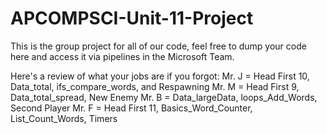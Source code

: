 # APCOMPSCI-Unit-11-Project
This is the group project for all of our code, feel free to dump your code here and access
it via pipelines in the Microsoft Team.

Here's a review of what your jobs are if you forgot:
Mr. J = Head First 10, Data_total, ifs_compare_words, and Respawning
Mr. M = Head First 9, Data_total_spread, New Enemy
Mr. B = Data_largeData, loops_Add_Words, Second Player
Mr. F = Head First 11, Basics_Word_Counter, List_Count_Words, Timers
